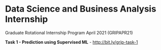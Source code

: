 # Data Science and Business Analysis Internship
Graduate Rotational Internship Program April 2021 (GRIPAPR21)

**Task 1 - Prediction using Supervised ML** - http://bit.ly/grip-task-1
